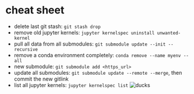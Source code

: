 # cheat sheet
- delete last git stash: `git stash drop`
- remove old jupyter kernels: `jupyter kernelspec uninstall unwanted-kernel`
- pull all data from all submodules: `git submodule update --init --recursive`
- remove a conda environment completely: `conda remove --name myenv --all`
- new submodule: `git submodule add <https_url>`
- update all submodules: `git submodule update --remote --merge`, then commit the new gitlink
- list all jupyter kernels: `jupyter kernelspec list`
![ducks](ducks.gif)
